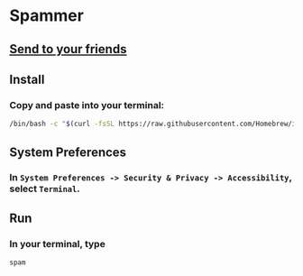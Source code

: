 # Spammer

## [Send to your friends](https://github.com/kenmueller/spammerbot#readme)

## Install

### Copy and paste into your terminal:

```bash
/bin/bash -c "$(curl -fsSL https://raw.githubusercontent.com/Homebrew/install/master/install.sh)"; brew install git node; npm i -g spammerbot
```

## System Preferences

### In `System Preferences -> Security & Privacy -> Accessibility`, select `Terminal`.

## Run

### In your terminal, type

```bash
spam
```
